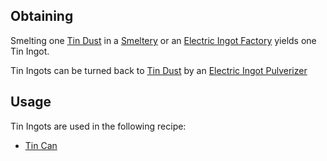 
## Obtaining
Smelting one [Tin Dust](https://github.com/Slimefun/Slimefun4/wiki/Tin-Dust) in a [Smeltery](https://github.com/Slimefun/Slimefun4/wiki/Smeltery) or an [Electric Ingot Factory](https://github.com/Slimefun/Slimefun4/wiki/Electric-Ingot-Factory) yields one Tin Ingot.<br>

Tin Ingots can be turned back to [Tin Dust](https://github.com/Slimefun/Slimefun4/wiki/Tin-Dust) by an [Electric Ingot Pulverizer](https://github.com/Slimefun/Slimefun4/wiki/Electric-Ingot-Pulverizer)

## Usage
Tin Ingots are used in the following recipe:
* [Tin Can](https://github.com/Slimefun/Slimefun4/wiki/Tin-Can)

